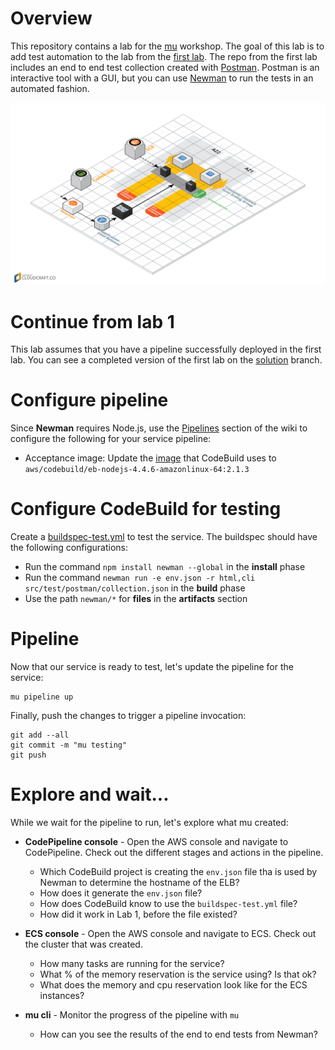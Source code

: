 # Overview
This repository contains a lab for the [mu](https://github.com/stelligent/mu) workshop.  The goal of this lab is to add test automation to the lab from the [first lab](https://github.com/stelligent/mu-workshop-lab1).  The repo from the first lab includes an end to end test collection created with [Postman](https://www.getpostman.com/).  Postman is an interactive tool with a GUI, but you can use [Newman](https://github.com/postmanlabs/newman) to run the tests in an automated fashion.

![Architecture Diagram](architecture.png)


# Continue from lab 1
This lab assumes that you have a pipeline successfully deployed in the first lab.  You can see a completed version of the first lab on the [solution](https://github.com/stelligent/mu-workshop-lab1/tree/solution) branch.

# Configure pipeline
Since **Newman** requires Node.js, use the [Pipelines](https://github.com/stelligent/mu/wiki/Pipelines#configuration) section of the wiki to configure the following for your service pipeline:

* Acceptance image: Update the [image](http://docs.aws.amazon.com/codebuild/latest/userguide/build-env-ref.html#build-env-ref-available) that CodeBuild uses to `aws/codebuild/eb-nodejs-4.4.6-amazonlinux-64:2.1.3`

# Configure CodeBuild for testing
Create a [buildspec-test.yml](http://docs.aws.amazon.com/codebuild/latest/userguide/build-spec-ref.html#build-spec-ref-syntax) to test the service.  The buildspec should have the following configurations:

* Run the command `npm install newman --global` in the **install** phase
* Run the command `newman run -e env.json -r html,cli src/test/postman/collection.json` in the **build** phase
* Use the path `newman/*` for **files** in the **artifacts** section

#  Pipeline
Now that our service is ready to test, let's update the pipeline for the service:

```
mu pipeline up
```

Finally, push the changes to trigger a pipeline invocation:

```
git add --all
git commit -m "mu testing"
git push
```


# Explore and wait...
While we wait for the pipeline to run, let's explore what mu created:

* **CodePipeline console** - Open the AWS console and navigate to CodePipeline.  Check out the different stages and actions in the pipeline.
    * Which CodeBuild project is creating the `env.json` file tha is used by Newman to determine the hostname of the ELB?
    * How does it generate the `env.json` file?
    * How does CodeBuild know to use the `buildspec-test.yml` file?
    * How did it work in Lab 1, before the file existed?

* **ECS console** - Open the AWS console and navigate to ECS.  Check out the cluster that was created.
    * How many tasks are running for the service?
    * What % of the memory reservation is the service using?  Is that ok?
    * What does the memory and cpu reservation look like for the ECS instances?

* **mu cli** - Monitor the progress of the pipeline with `mu`
    * How can you see the results of the end to end tests from Newman?
